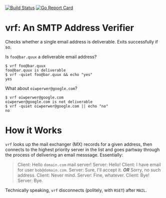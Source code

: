 [![Build Status](https://travis-ci.org/ransford/vrf.svg?branch=master)](https://travis-ci.org/ransford/vrf) [![Go Report Card](https://goreportcard.com/badge/github.com/ransford/vrf)](https://goreportcard.com/report/github.com/ransford/vrf)

# vrf: An SMTP Address Verifier

Checks whether a single email address is deliverable.  Exits successfully if so.

Is `foo@bar.quux` a deliverable email address?

    $ vrf foo@bar.quux
    foo@bar.quux is deliverable
    $ vrf -quiet foo@bar.quux && echo "yes"
    yes

What about `oiwperwer@google.com`?

    $ vrf oiwperwer@google.com
    oiwperwer@google.com is not deliverable
    $ vrf -quiet oiwperwer@google.com || echo "no"
    no

# How it Works

`vrf` looks up the mail exchanger (MX) records for a given address, then
connects to the highest priority server in the list and goes partway through
the process of delivering an email messsage.  Essentially:

> Client: Hello `domain.com` mail server!
> Server: Hello!
> Client: I have email for user `bob@domain.com`.
> Server: Sure, I'll accept it.  ***OR***  Sorry, no such address.
> Client: Never mind.
> Server: Fine, whatever.
> Client: Bye!
> Server: Bye.

Technically speaking, `vrf` disconnects (politely, with `RSET`) after `MAIL`.
